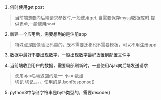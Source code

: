 1. 何时使用get  post
> 当前端想要向后端请求参数时,一般使用get,
当需要保存mysql数据库时,提供表单,一般使用post

2. 新建一个应用后，需要想到的是注册app
> 特殊点是图像验证码类的，既不需要迁移也不需要模板，可以不用注册app

3. 数据中最好不要出现数字，一般出现数字最好放置到配置文件中

4. 当前端收到用户的数据，需要局部刷新时，一般使用Ajax向后端发送请求
> 使用ajax后端返回的是一个json数据   
切记 切记。。。。使用的是JsonResponse()

5. python3中存储字符串是byte类型的，需要decode()